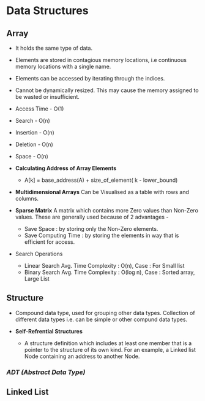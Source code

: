 # Data Structures

## Array
  
  * It holds the same type of data.
  * Elements are stored in contagious memory locations, i.e continuous memory locations with a single name.
  * Elements can be accessed by iterating through the indices.
  * Cannot be dynamically resized. This may cause the memory assigned to be wasted or insufficient.
  
  * Access Time - O(1)
  * Search      - O(n)
  * Insertion   - O(n)
  * Deletion    - O(n)
  * Space       - O(n)
  
  * **Calculating Address of Array Elements** 
      * A[k] = base_address(A) + size_of_element( k - lower_bound)
      
  * **Multidimensional Arrays**
    Can be Visualised as a table with rows and columns.
    
  * **Sparse Matrix**
    A matrix which contains more Zero values than Non-Zero values. These are generally used because of 2 advantages -
      * Save Space : by storing only the Non-Zero elements.
      * Save Computing Time : by storing the elements in way that is efficient for access.
      
  * Search Operations
    * Linear Search 
      Avg. Time Complexity : O(n), Case : For Small list
    * Binary Search
      Avg. Time Complexity : O(log n), Case : Sorted array, Large List


## Structure

  * Compound data type, used for grouping other data types.
    Collection of different data types i.e. can be simple or other compund data types.
    
  * **Self-Refrential Structures**
    * A structure definition which includes at least one member that is a pointer to the structure of its own kind.
      For an example, a Linked list Node containing an address to another Node.


### *ADT (Abstract Data Type)*

## Linked List

  
